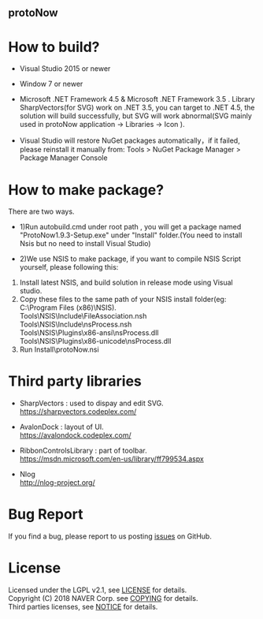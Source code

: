 protoNow
---------------------

# How to build?
* Visual Studio 2015 or newer    

* Window 7 or newer     

* Microsoft .NET Framework 4.5 & Microsoft .NET Framework 3.5 .  Library SharpVectors(for SVG) work on .NET 3.5, you can target to .NET 4.5, the solution will build successfully, but SVG will work abnormal(SVG mainly used in protoNow application -> Libraries -> Icon ).   

* Visual Studio will restore NuGet packages automatically，if it failed, please reinstall it manually from: Tools > NuGet Package Manager > Package Manager Console    

# How to make package?
There are two ways.
* 1)Run autobuild.cmd under root path , you will get a package named "ProtoNow1.9.3-Setup.exe" under "Install" folder.(You need to install Nsis but no need to install Visual Studio)

* 2)We use NSIS to make package, if you want to compile NSIS Script yourself, please following this:
1. Install latest NSIS, and build solution in release mode using Visual studio.
2. Copy these files to the same path of your NSIS install folder(eg: C:\Program Files (x86)\NSIS).  
   Tools\NSIS\Include\FileAssociation.nsh  
   Tools\NSIS\Include\nsProcess.nsh    
   Tools\NSIS\Plugins\x86-ansi\nsProcess.dll   
   Tools\NSIS\Plugins\x86-unicode\nsProcess.dll   
 3. Run Install\protoNow.nsi   
 
 # Third party libraries
 * SharpVectors : used to dispay and edit SVG.    
  https://sharpvectors.codeplex.com/       
  

 * AvalonDock : layout of UI.   
  https://avalondock.codeplex.com/        
 
  
 * RibbonControlsLibrary : part of toolbar.       
 https://msdn.microsoft.com/en-us/library/ff799534.aspx   
 
 * Nlog   
  http://nlog-project.org/   
  
  
# Bug Report
If you find a bug, please report to us posting [issues](https://github.com/naver/protonow/issues) on GitHub.

# License
Licensed under the LGPL v2.1, see [LICENSE](https://github.com/naver/protonow/blob/master/LICENSE) for details.   
Copyright (C) 2018 NAVER Corp. see [COPYING](https://github.com/naver/protonow/blob/master/COPYING) for details.  
Third parties licenses, see  [NOTICE](https://github.com/naver/protonow/blob/master/NOTICE) for details.   



